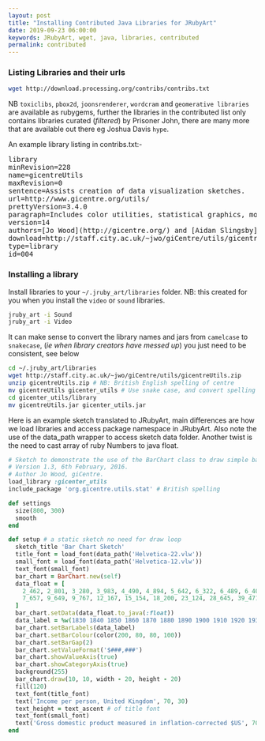 ```yaml
---
layout: post
title: "Installing Contributed Java Libraries for JRubyArt"
date: 2019-09-23 06:00:00
keywords: JRubyArt, wget, java, libraries, contributed
permalink: contributed
---
```

### Listing Libraries and their urls ###

```bash
wget http://download.processing.org/contribs/contribs.txt
```

NB `toxiclibs`, `pbox2d`, `joonsrenderer`, `wordcram`  and `geomerative libraries` are available as rubygems, further the libraries in the contributed list only contains libraries curated (_filtered_) by Prisoner John, there are many more that are available out there eg Joshua Davis `hype`.

An example library listing in contribs.txt:-

<pre>
library
minRevision=228
name=gicentreUtils
maxRevision=0
sentence=Assists creation of data visualization sketches.
url=http://www.gicentre.org/utils/
prettyVersion=3.4.0
paragraph=Includes color utilities, statistical graphics, morphing classes, spatial utilities and map projections, force-directed layouts and text input/output. Together these make the task of creating data visualization sketches much faster by providing code for commonly repeated tasks such as zooming in and out of a sketch, setting up color tables etc. For documentation and examples, see the [gicentreUtils pages](http://www.gicentre.org/utils/).
version=14
authors=[Jo Wood](http://gicentre.org/) and [Aidan Slingsby](http://gicentre.org/)
download=http://staff.city.ac.uk/~jwo/giCentre/utils/gicentreUtils.zip
type=library
id=004
</pre>

### Installing a library ###

Install libraries to your `~/.jruby_art/libraries` folder.  NB: this created for you when you install the `video` or `sound` libraries.

```bash
jruby_art -i Sound
jruby_art -i Video
```

It can make sense to convert the library names and jars from `camelcase` to `snakecase`, (_ie when library creators have messed up_) you just need to be consistent, see below

```bash
cd ~/.jruby_art/libraries
wget http://staff.city.ac.uk/~jwo/giCentre/utils/gicentreUtils.zip
unzip gicentreUtils.zip # NB: British English spelling of centre
mv gicentreUtils gicenter_utils # Use snake case, and convert spelling
cd gicenter_utils/library
mv gicentreUtils.jar gicenter_utils.jar
```
Here is an example sketch translated to JRubyArt, main differences are how we load libraries and access package namespace in JRubyArt. Also note the use of the data_path wrapper to access sketch data folder. Another twist is the need to cast array of ruby Numbers to java float.

```ruby
# Sketch to demonstrate the use of the BarChart class to draw simple bar charts.
# Version 1.3, 6th February, 2016.
# Author Jo Wood, giCentre.
load_library :gicenter_utils
include_package 'org.gicentre.utils.stat' # British spelling

def settings
  size(800, 300)
  smooth
end

def setup # a static sketch no need for draw loop
  sketch_title 'Bar Chart Sketch'
  title_font = load_font(data_path('Helvetica-22.vlw'))
  small_font = load_font(data_path('Helvetica-12.vlw'))
  text_font(small_font)
  bar_chart = BarChart.new(self)
  data_float = [
    2_462, 2_801, 3_280, 3_983, 4_490, 4_894, 5_642, 6_322, 6_489, 6_401,
    7_657, 9_649, 9_767, 12_167, 15_154, 18_200, 23_124, 28_645, 39_471
  ]
  bar_chart.setData(data_float.to_java(:float))
  data_label = %w(1830 1840 1850 1860 1870 1880 1890 1900 1910 1920 1930 1940 1950 1960 1970 1980 1990 2000 2010)
  bar_chart.setBarLabels(data_label)
  bar_chart.setBarColour(color(200, 80, 80, 100))
  bar_chart.setBarGap(2)
  bar_chart.setValueFormat('$###,###')
  bar_chart.showValueAxis(true)
  bar_chart.showCategoryAxis(true)
  background(255)
  bar_chart.draw(10, 10, width - 20, height - 20)
  fill(120)
  text_font(title_font)
  text('Income per person, United Kingdom', 70, 30)
  text_height = text_ascent # of title font
  text_font(small_font)
  text('Gross domestic product measured in inflation-corrected $US', 70, 30 + text_height)
end
```
